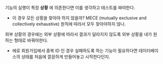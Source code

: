 기능의 실행이 특정 __상황__ 에 의존한다면 이를 생각하고 테스트를 짜야한다.

- 이 경우 모든 상황을 찾아야 하지 않을까? MECE (mutually exclusive and collectively exhaustive) 원칙에 따라서 모두 찾아야하지 않나.

외부 상황의 경우에는 외부 상황에 따라서 결과가 달라지지 않도록 외부 상황을 내가 원하는 형태로 바꿔야한다.

- 에로 회원가입에서 중복 ID 인 경우 실패하도록 하는 기능이 필요하다면 데이터베이스의 상태를 처음에 깔끔하게 만들어놓고 시작한다던지. 